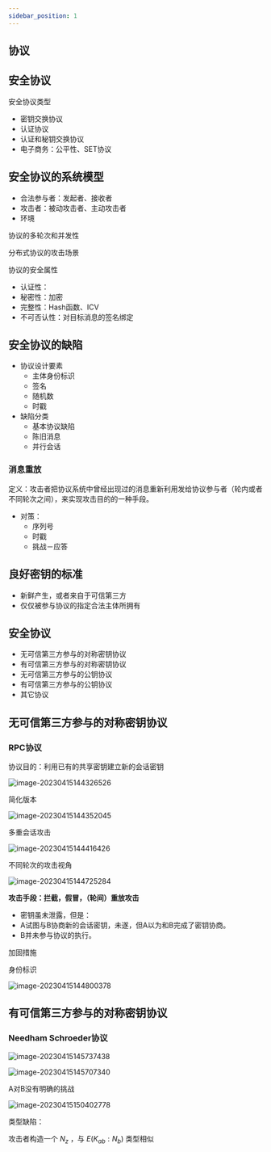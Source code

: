 ```yaml
---
sidebar_position: 1
---
```


## 协议

## 安全协议

安全协议类型

- 密钥交换协议
- 认证协议
- 认证和秘钥交换协议
- 电子商务：公平性、SET协议

## 安全协议的系统模型

- 合法参与者：发起者、接收者
- 攻击者：被动攻击者、主动攻击者
- 环境

协议的多轮次和并发性

分布式协议的攻击场景

协议的安全属性

- 认证性：
- 秘密性：加密
- 完整性：Hash函数、ICV
- 不可否认性：对目标消息的签名绑定

## 安全协议的缺陷

- 协议设计要素
  - 主体身份标识
  - 签名
  - 随机数
  - 时戳
- 缺陷分类
  - 基本协议缺陷
  - 陈旧消息
  - 并行会话

### 消息重放

定义：攻击者把协议系统中曾经出现过的消息重新利用发给协议参与者（轮内或者不同轮次之间），来实现攻击目的的一种手段。

- 对策：
  - 序列号
  - 时戳
  - 挑战－应答

## 良好密钥的标准

- 新鲜产生，或者来自于可信第三方
- 仅仅被参与协议的指定合法主体所拥有

## 安全协议

- 无可信第三方参与的对称密钥协议
- 有可信第三方参与的对称密钥协议
- 无可信第三方参与的公钥协议
- 有可信第三方参与的公钥协议
- 其它协议

## 无可信第三方参与的对称密钥协议

### RPC协议

协议目的：利用已有的共享密钥建立新的会话密钥

![image-20230415144326526](assets/image-20230415144326526.png)

简化版本

![image-20230415144352045](assets/image-20230415144352045.png)

多重会话攻击

![image-20230415144416426](assets/image-20230415144416426.png)

不同轮次的攻击视角

![image-20230415144725284](assets/image-20230415144725284.png)

**攻击手段：拦截，假冒，（轮间）重放攻击**

- 密钥虽未泄露，但是：
- A试图与B协商新的会话密钥，未遂，但A以为和B完成了密钥协商。
- B并未参与协议的执行。

加固措施

身份标识

![image-20230415144800378](assets/image-20230415144800378.png)

## 有可信第三方参与的对称密钥协议

### Needham Schroeder协议

![image-20230415145737438](assets/image-20230415145737438.png)

![image-20230415145707340](assets/image-20230415145707340.png)

A对B没有明确的挑战

![image-20230415150402778](assets/image-20230415150402778.png)

类型缺陷：

攻击者构造一个 $N_z$ ，与 $E(K_{ab}:N_b)$ 类型相似
